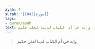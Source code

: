 ```yaml
---
ayah: 4
surah: '[[043|سورة]]'
tags:
- quran/ayah
text: وإنه في أم الكتاب لدينا لعلي حكيم
---
```

> وإنه في أم الكتاب لدينا لعلي حكيم

